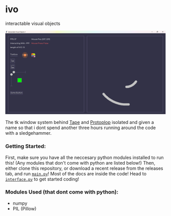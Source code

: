 
# ivo

interactable visual objects

![](image.png)

The tk window system behind [Tape](https://github.com/HenryLi-0/tape/) and [Protoplop](https://github.com/HenryLi-0/protoplop/) isolated and given a name so that i dont spend another three hours running around the code with a sledgehammer.

### Getting Started:

First, make sure you have all the neccesary python modules installed to run this! (Any modules that don't come with python are listed below!) Then, either clone this repository, or download a recent release from the releases tab, and run [`main.py`](/main.py)! Most of the docs are inside the code! Head to [`interface.py`](/subsystems/interface.py) to get started coding!

### Modules Used (that dont come with python):
- numpy
- PIL (Pillow)
